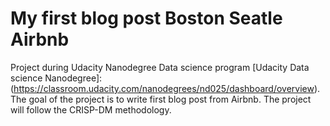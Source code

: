 # My first blog post Boston Seatle Airbnb

Project during Udacity Nanodegree Data science program [Udacity Data science Nanodegree]:(https://classroom.udacity.com/nanodegrees/nd025/dashboard/overview). The goal of the project is to write first blog post from Airbnb.
The project will follow the CRISP-DM methodology.

